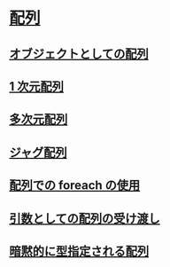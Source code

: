 # [配列](index.md)
## [オブジェクトとしての配列](arrays-as-objects.md)
## [1 次元配列](single-dimensional-arrays.md)
## [多次元配列](multidimensional-arrays.md)
## [ジャグ配列](jagged-arrays.md)
## [配列での foreach の使用](using-foreach-with-arrays.md)
## [引数としての配列の受け渡し](passing-arrays-as-arguments.md)
## [暗黙的に型指定される配列](implicitly-typed-arrays.md)
